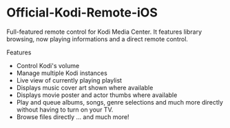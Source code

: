 Official-Kodi-Remote-iOS
===============================

Full-featured remote control for Kodi Media Center.  It features library browsing, now playing informations and a direct remote control.

Features

- Control Kodi's volume
- Manage multiple Kodi instances
- Live view of currently playing playlist
- Displays music cover art shown where available
- Displays movie poster and actor thumbs where available
- Play and queue albums, songs, genre selections and much more directly without having to turn on your TV.
- Browse files directly
... and much more!
